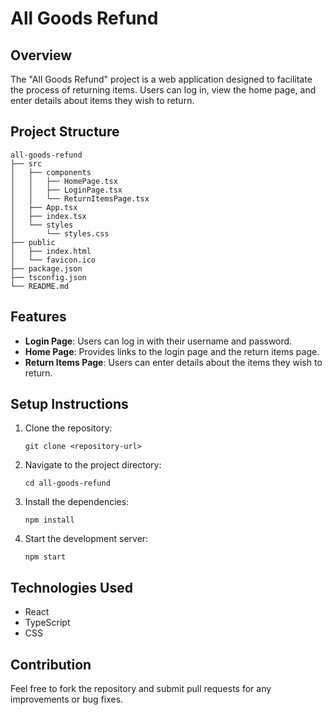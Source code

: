# All Goods Refund

## Overview
The "All Goods Refund" project is a web application designed to facilitate the process of returning items. Users can log in, view the home page, and enter details about items they wish to return.

## Project Structure
```
all-goods-refund
├── src
│   ├── components
│   │   ├── HomePage.tsx
│   │   ├── LoginPage.tsx
│   │   └── ReturnItemsPage.tsx
│   ├── App.tsx
│   ├── index.tsx
│   └── styles
│       └── styles.css
├── public
│   ├── index.html
│   └── favicon.ico
├── package.json
├── tsconfig.json
└── README.md
```

## Features
- **Login Page**: Users can log in with their username and password.
- **Home Page**: Provides links to the login page and the return items page.
- **Return Items Page**: Users can enter details about the items they wish to return.

## Setup Instructions
1. Clone the repository:
   ```
   git clone <repository-url>
   ```
2. Navigate to the project directory:
   ```
   cd all-goods-refund
   ```
3. Install the dependencies:
   ```
   npm install
   ```
4. Start the development server:
   ```
   npm start
   ```

## Technologies Used
- React
- TypeScript
- CSS

## Contribution
Feel free to fork the repository and submit pull requests for any improvements or bug fixes.